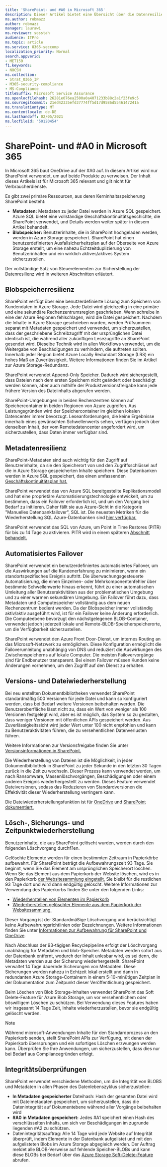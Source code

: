 ```yaml
---
title: 'SharePoint- und #A0 in Microsoft 365'
description: Dieser Artikel bietet eine Übersicht über die Datenresilienz von SharePoint und OneDrive in Microsoft 365.
ms.author: robmazz
author: robmazz
manager: laurawi
ms.reviewer: sosstah
audience: ITPro
ms.topic: article
ms.service: O365-seccomp
localization_priority: Normal
search.appverid:
- MET150
f1.keywords:
- NOCSH
ms.collection:
- Strat_O365_IP
- M365-security-compliance
- MS-Compliance
titleSuffix: Microsoft Service Assurance
ms.openlocfilehash: 26281e076ea2500a0a4071233b88c2a1f23fe9c5
ms.sourcegitcommit: 21ed42335efd37774ff5d17d9586d5546147241a
ms.translationtype: MT
ms.contentlocale: de-DE
ms.lasthandoff: 02/05/2021
ms.locfileid: "50120454"
---
```

# <a name="sharepoint-and-onedrive-data-resiliency-in-microsoft-365"></a>SharePoint- und #A0 in Microsoft 365

In Microsoft 365 baut OneDrive auf der #A0 auf. In diesem Artikel wird nur SharePoint verwendet, um auf beide Produkte zu verweisen. Der Inhalt dieses Artikels ist für Microsoft 365 relevant und gilt nicht für Verbraucherdienste.

Es gibt zwei primäre Ressourcen, aus deren Kerninhaltsspeicherung SharePoint besteht:

- **Metadaten:** Metadaten zu jeder Datei werden in Azure SQL gespeichert. Azure SQL bietet eine vollständige Geschäftskontinuitätsgeschichte, die SharePoint verwendet, und Details werden weiter später in diesem Artikel behandelt.
- **Blobspeicher:** Benutzerinhalte, die in SharePoint hochgeladen werden, werden in Azure Storage gespeichert. SharePoint hat einen benutzerdefinierten Ausfallsicherheitsplan auf der Oberseite von Azure Storage erstellt, um eine nahezu Echtzeitduplizierung von Benutzerinhalten und ein wirklich aktives/aktives System sicherzustellen.

Der vollständige Satz von Steuerelementen zur Sicherstellung der Datenresilienz wird in weiteren Abschnitten erläutert.

## <a name="blob-storage-resilience"></a>Blobspeicherresilienz

SharePoint verfügt über eine benutzerdefinierte Lösung zum Speichern von Kundendaten in Azure Storage. Jede Datei wird gleichzeitig in eine primäre und eine sekundäre Rechenzentrumsregion geschrieben. Wenn schreibe in eine der Azure Regionen fehlschlagen, wird die Datei gespeichert. Nachdem die Inhalte in Azure Storage geschrieben wurden, werden Prüfsummen separat mit Metadaten gespeichert und verwendet, um sicherzustellen, dass der geschriebene Schreibzugriff mit der ursprünglichen Datei identisch ist, die während aller zukünftigen Lesezugriffe an SharePoint gesendet wird. Dieselbe Technik wird in allen Workflows verwendet, um die Weitergabe von Beschädigungen zu verhindern, die auftreten sollten. Innerhalb jeder Region bietet Azure Locally Redundant Storage (LRS) ein hohes Maß an Zuverlässigkeit. Weitere Informationen finden Sie im Artikel zur Azure Storage-Redundanz. [](/azure/storage/common/storage-redundancy-lrs)

SharePoint verwendet Append-Only Speicher. Dadurch wird sichergestellt, dass Dateien nach dem ersten Speichern nicht geändert oder beschädigt werden können, aber auch mithilfe der Produktversionsfreigabe kann jede frühere Version des Dateiinhalts abgerufen werden.

SharePoint-Umgebungen in beiden Rechenzentren können auf Speichercontainer in beiden Regionen von Azure zugreifen. Aus Leistungsgründen wird der Speichercontainer im gleichen lokalen Datencenter immer bevorzugt. Leseanforderungen, die keine Ergebnisse innerhalb eines gewünschten Schwellenwerts sehen, verfügen jedoch über denselben Inhalt, der vom Remotedatencenter angefordert wird, um sicherzustellen, dass Daten immer verfügbar sind.

## <a name="metadata-resilience"></a>Metadatenresilienz

SharePoint-Metadaten sind auch wichtig für den Zugriff auf Benutzerinhalte, da sie den Speicherort von und den Zugriffsschlüssel auf die in Azure Storage gespeicherten Inhalte speichern. Diese Datenbanken werden in Azure SQL gespeichert, das einen umfassenden [Geschäftskontinuitätsplan hat.](/azure/sql-database/sql-database-business-continuity)

SharePoint verwendet das von Azure SQL bereitgestellte Replikationsmodell und hat eine proprietäre Automatisierungstechnologie entwickelt, um zu bestimmen, dass ein Failover erforderlich ist, und um den Vorgang bei Bedarf zu initiieren. Daher fällt sie aus Azure-Sicht in die Kategorie "Manuelles Datenbankfailover", SQL ist. Die neuesten Metriken für die Wiederherstellung SQL Azure-Datenbanken sind [hier verfügbar.](/azure/azure-sql/database/business-continuity-high-availability-disaster-recover-hadr-overview#recover-a-database-to-the-existing-server)

SharePoint verwendet das SQL von Azure, um Point in Time Restores (PITR) für bis zu 14 Tage zu aktivieren. PITR wird in einem späteren [Abschnitt behandelt.](#deletion-backup-and-point-in-time-restore)

## <a name="automated-failover"></a>Automatisiertes Failover

SharePoint verwendet ein benutzerdefiniertes automatisiertes Failover, um die Auswirkungen auf die Kundenerfahrung zu minimieren, wenn ein standortspezifisches Ereignis auftritt. Die überwachungsgesteuerte Automatisierung, die einen Einzelnen- oder Mehrkomponentenfehler über bestimmte Schwellenwerte hinaus erkennt, führt zu einer automatischen Umleitung aller Benutzeraktivitäten aus der problematischen Umgebung und zu einer warmen sekundären Umgebung. Ein Failover führt dazu, dass Metadaten und Computespeicher vollständig aus dem neuen Rechenzentrum bedient werden. Da der Blobspeicher immer vollständig aktiv/aktiv ausgeführt wird, ist für ein Failover keine Änderung erforderlich. Die Computeebene bevorzugt den nächstgelegenen BLOB-Container, verwendet jedoch jederzeit lokale und Remote-BLOB-Speicherspeicherorte, um die Verfügbarkeit sicherzustellen.

SharePoint verwendet den Azure Front Door-Dienst, um internes Routing an das Microsoft-Netzwerk zu ermöglichen. Diese Konfiguration ermöglicht die Failoverumleitung unabhängig von DNS und reduziert die Auswirkungen des Zwischenspeicherns auf lokale Computer. Die meisten Failovervorgänge sind für Endbenutzer transparent. Bei einem Failover müssen Kunden keine Änderungen vornehmen, um den Zugriff auf den Dienst zu erhalten.

## <a name="versioning-and-files-restore"></a>Versions- und Dateiwiederherstellung

Bei neu erstellten Dokumentbibliotheken verwendet SharePoint standardmäßig 500 Versionen für jede Datei und kann so konfiguriert werden, dass bei Bedarf weitere Versionen beibehalten werden. Die Benutzeroberfläche lässt nicht zu, dass ein Wert von weniger als 100 Versionen festgelegt wird, aber es ist möglich, das System so zu gestalten, dass weniger Versionen mit öffentlichen APIs gespeichert werden. Aus Zuverlässigkeitssicht wird jeder Wert unter 100 nicht empfohlen und kann zu Benutzeraktivitäten führen, die zu versehentlichen Datenverlusten führen.

Weitere Informationen zur Versionsfreigabe finden Sie unter [Versionsinformationen in SharePoint.](/microsoft-365/community/versioning-basics-best-practices)

Die Wiederherstellung von Dateien ist die Möglichkeit, in jeder Dokumentbibliothek in SharePoint zu jeder Sekunde in den letzten 30 Tagen zurück in die Zeit zu wechseln. Dieser Prozess kann verwendet werden, um nach Ransomware, Massenlöschvorgängen, Beschädigungen oder einem anderen Ereignis wiederhergestellt zu werden. Dieses Feature verwendet Dateiversionen, sodass das Reduzieren von Standardversionen die Effektivität dieser Wiederherstellung verringern kann.

Die Dateiwiederherstellungsfunktion ist für [OneDrive](https://support.office.com/article/restore-your-onedrive-fa231298-759d-41cf-bcd0-25ac53eb8a15) und [SharePoint dokumentiert.](https://support.office.com/article/Restore-a-document-library-317791c3-8bd0-4dfd-8254-3ca90883d39a)

## <a name="deletion-backup-and-point-in-time-restore"></a>Lösch-, Sicherungs- und Zeitpunktwiederherstellung

Benutzerinhalte, die aus SharePoint gelöscht wurden, werden durch den folgenden Löschvorgang durchf?en.

Gelöschte Elemente werden für einen bestimmten Zeitraum in Papierkörbe aufbewahrt. Für SharePoint beträgt die Aufbewahrungszeit 93 Tage. Sie beginnt, wenn Sie das Element am ursprünglichen Speicherort löschen. Wenn Sie das Element aus dem Papierkorb der Website löschen, wird es in den Papierkorb [der Websitesammlung eingeteilt.](https://support.office.com/article/restore-deleted-items-from-the-site-collection-recycle-bin-5fa924ee-16d7-487b-9a0a-021b9062d14b) Sie bleibt für die restlichen 93 Tage dort und wird dann endgültig gelöscht. Weitere Informationen zur Verwendung des Papierkorbs finden Sie unter den folgenden Links:

- [Wiederherstellen von Elementen im Papierkorb](https://support.office.com/article/Restore-items-in-the-Recycle-Bin-of-a-SharePoint-site-6df466b6-55f2-4898-8d6e-c0dff851a0be)
- [Wiederherstellen gelöschter Elemente aus dem Papierkorb der Websitesammlung.](https://support.office.com/article/Restore-deleted-items-from-the-site-collection-recycle-bin-5fa924ee-16d7-487b-9a0a-021b9062d14b)

Dieser Vorgang ist der Standardmäßige Löschvorgang und berücksichtigt keine Aufbewahrungsrichtlinien oder Bezeichnungen. Weitere Informationen finden Sie unter [Informationen zur Aufbewahrung für SharePoint und OneDrive](/microsoft-365/compliance/retention-policies-sharepoint).

Nach Abschluss der 93-tägigen Recyclepipeline erfolgt der Löschvorgang unabhängig für Metadaten und blob-Speicher. Metadaten werden sofort aus der Datenbank entfernt, wodurch der Inhalt unlesbar wird, es sei denn, die Metadaten werden aus der Sicherung wiederhergestellt. SharePoint verwaltet 14 Tage dauernde Sicherungen von Metadaten. Diese Sicherungen werden nahezu in Echtzeit lokal erstellt und dann in [](/azure/sql-database/sql-database-automated-backups) redundanten Azure Storage-Containern in einem 5-10-minütigen Zeitplan in der Dokumentation zum Zeitpunkt dieser Veröffentlichung gespeichert.

Beim Löschen von Blob Storage-Inhalten verwendet SharePoint das Soft Delete-Feature für Azure Blob Storage, um vor versehentlichem oder böswilligem Löschen zu schützen. Bei Verwendung dieses Features haben wir insgesamt 14 Tage Zeit, Inhalte wiederherzustellen, bevor sie endgültig gelöscht werden.

>[!Note]
>Während microsoft-Anwendungen Inhalte für den Standardprozess an den Papierkorb senden, stellt SharePoint APIs zur Verfügung, mit denen der Papierkorb übersprungen und ein sofortiges Löschen erzwungen werden kann. Überprüfen Sie Ihre Anwendungen, um sicherzustellen, dass dies nur bei Bedarf aus Compliancegründen erfolgt.

## <a name="integrity-checks"></a>Integritätsüberprüfungen

SharePoint verwendet verschiedene Methoden, um die Integrität von BLOBS und Metadaten in allen Phasen des Datenlebenszyklus sicherzustellen:

- **In Metadaten gespeicherter** Dateihash: Hash der gesamten Datei wird mit Dateimetadaten gespeichert, um sicherzustellen, dass die Datenintegrität auf Dokumentebene während aller Vorgänge beibehalten wird
- **#A0 in Metadaten gespeichert:** Jedes #A1 speichert einen Hash des verschlüsselten Inhalts, um sich vor Beschädigungen im zugrunde liegenden #A2 zu schützen.
- Datenintegritätsauftrag: Alle 14 Tage wird jede Website auf Integrität überprüft, indem Elemente in der Datenbank aufgelistet und mit den aufgelisteten Blobs im Azure Storage abgegleich werden. Der Auftrag meldet alle BLOB-Verweise auf fehlende Speicher-BLOBs und kann diese BLOBs bei Bedarf über das [Azure Storage Soft-Delete-Feature](/azure/storage/blobs/soft-delete-blob-overview) abrufen.
